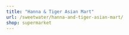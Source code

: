 ```yaml
---
title: "Hanna & Tiger Asian Mart"
url: /sweetwater/hanna-and-tiger-asian-mart/
shop: supermarket
---
```

